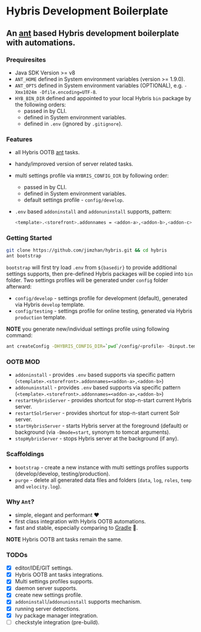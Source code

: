 # Hybris Development Boilerplate

## An [ant](http://ant.apache.org/) based Hybris development boilerplate with automations.

### Prequiresites

  - Java SDK Version >= v8
  - `ANT_HOME` defined in System environment variables (version >= 1.9.0).
  - `ANT_OPTS` defined in System environment variables (OPTIONAL), e.g. `-Xmx1024m -Dfile.encoding=UTF-8`.
  - `HYB_BIN_DIR` defined and appointed to your local Hybris `bin` package by the following orders:
    * passed in by CLI.
    * defined in System environment variables.
    * defined in `.env` (ignored by `.gitignore`).

### Features

  - all Hybris OOTB [ant](http://ant.apache.org/) tasks.
  - handy/improved version of server related tasks. 
  - multi settings profile via `HYBRIS_CONFIG_DIR` by following order:
    * passed in by CLI.
    * defined in System environment variables.
    * default settings profile - `config/develop`.
  - `.env` based `addoninstall` and `addonuninstall` supports, pattern:

    ```bash 
    <template>.<storefront>.addonnames = <addon-a>,<addon-b>,<addon-c>
    ```

### Getting Started

  ```bash
  git clone https://github.com/jimzhan/hybris.git && cd hybris
  ant bootstrap
  ```

`bootstrap` will first try load `.env` from `${basedir}` to provide additional settings supports, then pre-defined Hybris packages will be copied into `bin` folder. Two settings profiles will be generated under `config` folder afterward:

* `config/develop` - settings profile for development (default), generated via Hybris `develop` template.
* `config/testing` - settings profile for online testing, generated via Hybris `production` template.

**NOTE** you generate new/individual settings profile using following command:

  ```bash
  ant createConfig -DHYBRIS_CONFIG_DIR=`pwd`/config/<profile> -Dinput.template=<develop|production>
  ```

### OOTB MOD

- `addoninstall` - provides `.env` based supports via specific pattern (`<template>.<storefront>.addonnames=<addon-a>,<addon-b>`)
- `addonuninstall` - provides `.env` based supports via specific pattern (`<template>.<storefront>.addonnames=<addon-a>,<addon-b>`)
- `restartHybrisServer` - provides shortcut for stop-n-start current Hybris server.
- `restartSolrServer` - provides shortcut for stop-n-start current Solr server.
- `startHybrisServer` - starts Hybris server at the foreground (default) or background (via `-Dmode=start`, synonym to tomcat arguments).
- `stopHybrisServer` - stops Hybris server at the background (if any).

### Scaffoldings 

- `bootstrap` - create a new instance with multi settings profiles supports (develop/develop, testing/production).
- `purge` - delete all generated data files and folders (`data`, `log`, `roles`, `temp` and `velocity.log`).


### Why `Ant`?

- simple, elegant and performant :heart:
- first class integration with Hybris OOTB automations.
- fast and stable, especially comparing to [Gradle](https://gradle.org/) :shit:.

**NOTE** Hybris OOTB ant tasks remain the same.


### TODOs
- [x] editor/IDE/GIT settings.
- [x] Hybris OOTB ant tasks integrations.
- [x] Multi settings profiles supports.
- [x] daemon server supports.
- [x] create new settings profile.
- [x] `addoninstall`/`addonuninstall` supports mechanism.
- [x] running server detections.
- [x] Ivy package manager integration.
- [ ] checkstyle integration (pre-build).
